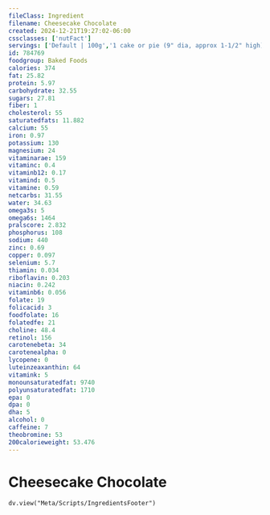 ```yaml
---
fileClass: Ingredient
filename: Cheesecake Chocolate
created: 2024-12-21T19:27:02-06:00
cssclasses: ['nutFact']
servings: ['Default | 100g','1 cake or pie (9" dia, approx 1-1/2" high) | 1533','1 piece (1/12 of 9" dia) | 128','1 cubic inch | 13','1 cup | 181']
id: 784769
foodgroup: Baked Foods
calories: 374
fat: 25.82
protein: 5.97
carbohydrate: 32.55
sugars: 27.81
fiber: 1
cholesterol: 55
saturatedfats: 11.882
calcium: 55
iron: 0.97
potassium: 130
magnesium: 24
vitaminarae: 159
vitaminc: 0.4
vitaminb12: 0.17
vitamind: 0.5
vitamine: 0.59
netcarbs: 31.55
water: 34.63
omega3s: 5
omega6s: 1464
pralscore: 2.832
phosphorus: 108
sodium: 440
zinc: 0.69
copper: 0.097
selenium: 5.7
thiamin: 0.034
riboflavin: 0.203
niacin: 0.242
vitaminb6: 0.056
folate: 19
folicacid: 3
foodfolate: 16
folatedfe: 21
choline: 48.4
retinol: 156
carotenebeta: 34
carotenealpha: 0
lycopene: 0
luteinzeaxanthin: 64
vitamink: 5
monounsaturatedfat: 9740
polyunsaturatedfat: 1710
epa: 0
dpa: 0
dha: 5
alcohol: 0
caffeine: 7
theobromine: 53
200calorieweight: 53.476
---
```


# Cheesecake Chocolate

```dataviewjs
dv.view("Meta/Scripts/IngredientsFooter")
```